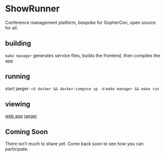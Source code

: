 # ShowRunner

Conference management platform, bespoke for GopherCon, open source for all.

## building
`make manager` generates service files, builds the frontend, then compiles the app

## running
start jaeger: `cd docker && docker-compose up -d`
`make manager && make run`

## viewing
[web app](https://127.0.0.1:8000/)
[jaeger](https://127.0.0.1:16686/)

## Coming Soon
There isn't much to share yet.  Come back soon to see how you can participate.
